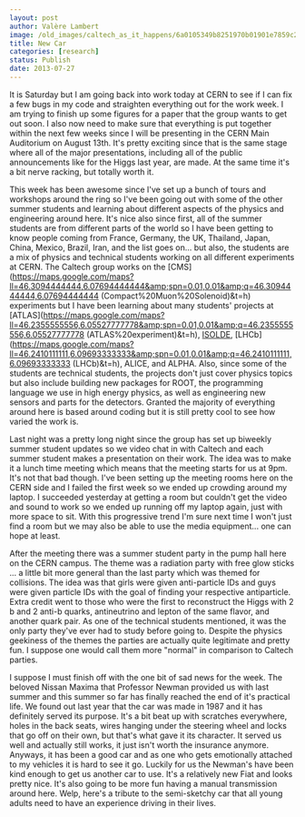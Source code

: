 ```yaml
---
layout: post
author: Valère Lambert
image: /old_images/caltech_as_it_happens/6a0105349b8251970b01901e7859c2970b.jpg
title: New Car
categories: [research]
status: Publish
date: 2013-07-27
---
```



It is Saturday but I am going back into work today at CERN to see if I can fix a few bugs in my code and straighten everything out for the work week. I am trying to finish up some figures for a paper that the group wants to get out soon. I also now need to make sure that everything is put together within the next few weeks since I will be presenting in the CERN Main Auditorium on August 13th. It's pretty exciting since that is the same stage where all of the major presentations, including all of the public announcements like for the Higgs last year, are made. At the same time it's a bit nerve racking, but totally worth it.

This week has been awesome since I've set up a bunch of tours and workshops around the ring so I've been going out with some of the other summer students and learning about different aspects of the physics and engineering around here. It's nice also since first, all of the summer students are from different parts of the world so I have been getting to know people coming from France, Germany, the UK, Thailand, Japan, China, Mexico, Brazil, Iran, and the list goes on... but also, the students are a mix of physics and technical students working on all different experiments at CERN. The Caltech group works on the [CMS](https://maps.google.com/maps?ll=46.3094444444,6.07694444444&amp;spn=0.01,0.01&amp;q=46.3094444444,6.07694444444 (Compact%20Muon%20Solenoid)&amp;t=h) experiments but I have been learning about many students' projects at [ATLAS](https://maps.google.com/maps?ll=46.2355555556,6.05527777778&amp;spn=0.01,0.01&amp;q=46.2355555556,6.05527777778 (ATLAS%20experiment)&amp;t=h), [ISOLDE](https://en.wikipedia.org/wiki/On-Line_Isotope_Mass_Separator), [LHCb](https://maps.google.com/maps?ll=46.2410111111,6.09693333333&amp;spn=0.01,0.01&amp;q=46.2410111111,6.09693333333 (LHCb)&amp;t=h), ALICE, and ALPHA. Also, since some of the students are technical students, the projects don't just cover physics topics but also include building new packages for ROOT, the programming language we use in high energy physics, as well as engineering new sensors and parts for the detectors. Granted the majority of everything around here is based around coding but it is still pretty cool to see how varied the work is.

Last night was a pretty long night since the group has set up biweekly summer student updates so we video chat in with Caltech and each summer student makes a presentation on their work. The idea was to make it a lunch time meeting which means that the meeting starts for us at 9pm. It's not that bad though. I've been setting up the meeting rooms here on the CERN side and I failed the first week so we ended up crowding around my laptop. I succeeded yesterday at getting a room but couldn't get the video and sound to work so we ended up running off my laptop again, just with more space to sit. With this progressive trend I'm sure next time I won't just find a room but we may also be able to use the media equipment... one can hope at least.

After the meeting there was a summer student party in the pump hall here on the CERN campus. The theme was a radiation party with free glow sticks ... a little bit more general than the last party which was themed for collisions. The idea was that girls were given anti-particle IDs and guys were given particle IDs with the goal of finding your respective antiparticle. Extra credit went to those who were the first to reconstruct the Higgs with 2 b and 2 anti-b quarks, antineutrino and lepton of the same flavor, and another quark pair. As one of the technical students mentioned, it was the only party they've ever had to study before going to. Despite the physics geekiness of the themes the parties are actually quite legitimate and pretty fun. I suppose one would call them more "normal" in comparison to Caltech parties.

I suppose I must finish off with the one bit of sad news for the week. The beloved Nissan Maxima that Professor Newman provided us with last summer and this summer so far has finally reached the end of it's practical life. We found out last year that the car was made in 1987 and it has definitely served its purpose. It's a bit beat up with scratches everywhere, holes in the back seats, wires hanging under the steering wheel and locks that go off on their own, but that's what gave it its character. It served us well and actually still works, it just isn't worth the insurance anymore. Anyways, it has been a good car and as one who gets emotionally attached to my vehicles it is hard to see it go. Luckily for us the Newman's have been kind enough to get us another car to use. It's a relatively new Fiat and looks pretty nice. It's also going to be more fun having a manual transmission around here. Welp, here's a tribute to the semi-sketchy car that all young adults need to have an experience driving in their lives.

